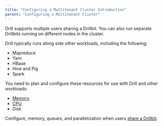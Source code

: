 ```yaml
---
title: "Configuring a Multitenant Cluster Introduction"
parent: "Configuring a Multitenant Cluster"
---
```


Drill supports multiple users sharing a Drillbit. You can also run separate Drillbits running on different nodes in the cluster.

Drill typically runs along side other workloads, including the following:  

* Mapreduce  
* Yarn  
* HBase  
* Hive and Pig  
* Spark  

You need to plan and configure these resources for use with Drill and other workloads: 

* [Memory]({{site.baseurl}}/docs/configuring-multitenant-resources)  
* [CPU]({{site.baseurl}}/docs/configuring-multitenant-resources#how-to-manage-drill-cpu-resources)  
* Disk  

Configure, memory, queues, and parallelization when users [share a Drillbit]({{site.baseurl}}/docs/configuring-resources-for-a-shared-drillbit).